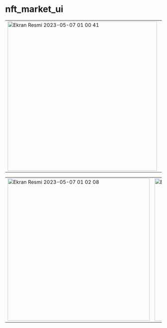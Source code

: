 # nft_market_ui
 
  </tr>
 </table>
 
 <table>
 
  <tr>
 <td valign="top"><img width="480" alt="Ekran Resmi 2023-05-07 01 00 41" src="https://user-images.githubusercontent.com/79910694/236650457-ae0587e7-22c1-    4373-9583-19a16576ce80.png">
 <td valign="top"><img width="465" alt="Ekran Resmi 2023-05-07 01 01 44" src="https://user-images.githubusercontent.com/79910694/236650462-57c2834d-70da-    4226-b6e9-64e99bf20ed2.png">
  </tr>
 </table>
 
 <table>
 
  <tr>
 <td valign="top"><img width="457" alt="Ekran Resmi 2023-05-07 01 02 08" src="https://user-images.githubusercontent.com/79910694/236650465-1c7c42fe-1c8a-4e30-b048-ad6eab36d536.png">
 <td valign="top"><img width="458" alt="Ekran Resmi 2023-05-07 01 02 20" src="https://user-images.githubusercontent.com/79910694/236650467-eaa1a22a-04bb-474f-a484-934666872d48.png">
     </tr>
 </table>
 



